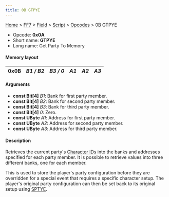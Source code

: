 ```yaml
---
title: 0B GTPYE
---
```


[Home](../../../../Main%20Page.md.md) > [FF7](../../../../FF7.md) > [Field](../../../Field.md) > [Script](../../Script.md) > [Opcodes](../Opcodes.md) > 0B GTPYE

-   Opcode: **0x0A**
-   Short name: **GTPYE**
-   Long name: Get Party To Memory

#### Memory layout

| 0x0B | *B1 / B2* | *B3 / 0* | *A1* | *A2* | *A3* |
|------|-----------|----------|------|------|------|

#### Arguments

-   **const Bit\[4\]** *B1*: Bank for first party member.
-   **const Bit\[4\]** *B2*: Bank for second party member.
-   **const Bit\[4\]** *B3*: Bank for third party member.
-   **const Bit\[4\]** *0*: Zero.
-   **const UByte** *A1*: Address for first party member.
-   **const UByte** *A2*: Address for second party member.
-   **const UByte** *A3*: Address for third party member.

#### Description

Retrieves the current party's [Character IDs][] into the banks and
addresses specified for each party member. It is possible to retrieve
values into three different banks, one for each member.

This is used to store the player's party configuration before they are
overridden for a special event that requires a specific character setup.
The player's original party configuration can then be set back to its
original setup using [SPTYE][].

  [Character IDs]: ../../Character%20ID.md "wikilink"
  [SPTYE]: 0A%20SPTYE.md "wikilink"
